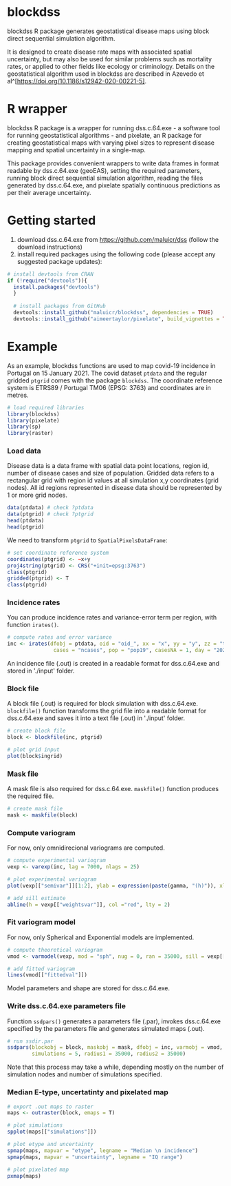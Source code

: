 # blockdss

blockdss R package generates geostatistical disease maps using block direct sequential simulation algorithm.

It is designed to create disease rate maps with associated spatial uncertainty, but may also be used for similar problems such as mortality rates, or applied to other fields like ecology or criminology. Details on the geostatistical algorithm used in blockdss are described in Azevedo et al^[https://doi.org/10.1186/s12942-020-00221-5].

# R wrapper

blockdss R package is a wrapper for running dss.c.64.exe - a software tool for running geostatistical algorithms - and pixelate, an R package for creating geostatistical maps with varying pixel sizes to represent disease mapping and spatial uncertainty in a single-map.

This package provides convenient wrappers to write data frames in format readable by dss.c.64.exe (geoEAS), setting the required parameters, running block direct sequential simulation algorithm, reading the files generated by dss.c.64.exe, and pixelate spatially continuous predictions as per their average uncertainty.

# Getting started

1. download dss.c.64.exe from https://github.com/maluicr/dss (follow the download instructions)
2. install required packages using the following code (please accept any suggested package updates): 

```r
# install devtools from CRAN
if (!require("devtools")){
  install.packages("devtools")
  }
  
  # install packages from GitHub
  devtools::install_github("maluicr/blockdss", dependencies = TRUE)
  devtools::install_github("aimeertaylor/pixelate", build_vignettes = TRUE, dependencies = TRUE)
```

# Example

As an example, blockdss functions are used to map covid-19 incidence in Portugal on 15 January 2021. The covid dataset `ptdata` and the regular gridded `ptgrid` comes with the package `blockdss`. The coordinate reference system is ETRS89 / Portugal TM06 (EPSG: 3763) and coordinates are in metres. 

```r
# load required libraries
library(blockdss)
library(pixelate)
library(sp)
library(raster)
```

### Load data 

Disease data is a data frame with spatial data point locations, region id, number of disease cases and size of population. Gridded data refers to a rectangular grid with region id values at all simulation x,y coordinates (grid nodes). All id regions represented in disease data should be represented by 1 or more grid nodes.


```r
data(ptdata) # check ?ptdata
data(ptgrid) # check ?ptgrid
head(ptdata)
head(ptgrid)
```

We need to transform `ptgrid` to `SpatialPixelsDataFrame`:

```r
# set coordinate reference system
coordinates(ptgrid) <- ~x+y
proj4string(ptgrid) <- CRS("+init=epsg:3763")
class(ptgrid)
gridded(ptgrid) <- T
class(ptgrid)
```

### Incidence rates

You can produce incidence rates and variance-error term per region, with function `irates()`. 

```r
# compute rates and error variance
inc <- irates(dfobj = ptdata, oid = "oid_", xx = "x", yy = "y", zz = "t",
               cases = "ncases", pop = "pop19", casesNA = 1, day = "2021015")
```

An incidence file (.out) is created in a readable format for dss.c.64.exe and stored in './input' folder.

### Block file

A block file (.out) is required for block simulation with dss.c.64.exe. `blockfile()` function transforms the grid file into a readable format for dss.c.64.exe and saves it into a text file (.out) in './input' folder.

```r
# create block file
block <- blockfile(inc, ptgrid)

# plot grid input
plot(block$ingrid)
```

### Mask file

A mask file is also required for dss.c.64.exe. `maskfile()` function produces the required file.

```r
# create mask file
mask <- maskfile(block)
```

### Compute variogram

For now, only omnidirecional variograms are computed.

```r
# compute experimental variogram
vexp <- varexp(inc, lag = 7000, nlags = 25)

# plot experimental variogram
plot(vexp[["semivar"]][1:2], ylab = expression(paste(gamma, "(h)")), xlab = "h (in m)", main = "Semi-variogram") 

# add sill estimate
abline(h = vexp[["weightsvar"]], col ="red", lty = 2)
```

### Fit variogram model

For now, only Spherical and Exponential models are implemented.

```r
# compute theoretical variogram
vmod <- varmodel(vexp, mod = "sph", nug = 0, ran = 35000, sill = vexp[["weightsvar"]])

# add fitted variogram
lines(vmod[["fittedval"]]) 
```

Model parameters and shape are stored for dss.c.64.exe.

### Write dss.c.64.exe parameters file

Function `ssdpars()` generates a parameters file (.par), invokes dss.c.64.exe specified by the parameters file and generates simulated maps (.out).

```r
# run ssdir.par
ssdpars(blockobj = block, maskobj = mask, dfobj = inc, varmobj = vmod, 
        simulations = 5, radius1 = 35000, radius2 = 35000)
```

Note that this process may take a while, depending mostly on the number of simulation nodes and number of simulations specified.

### Median E-type, uncertatinty and pixelated map

```r
# export .out maps to raster
maps <- outraster(block, emaps = T)

# plot simulations
spplot(maps[["simulations"]])

# plot etype and uncertainty
spmap(maps, mapvar = "etype", legname = "Median \n incidence")
spmap(maps, mapvar = "uncertainty", legname = "IQ range")

# plot pixelated map
pxmap(maps)
```




